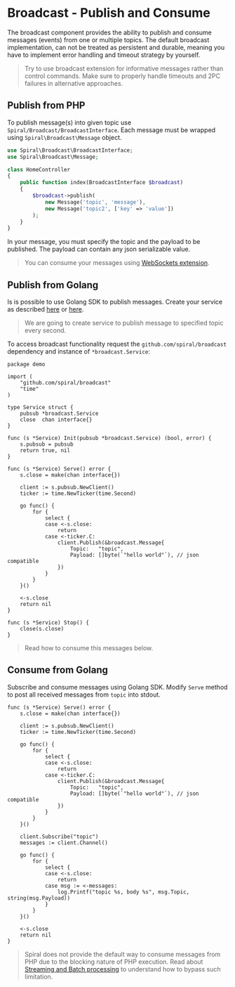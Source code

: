 # Broadcast - Publish and Consume
The broadcast component provides the ability to publish and consume messages (events) from one or multiple topics. The
default broadcast implementation, can not be treated as persistent and durable, meaning you have to implement error handling
and timeout strategy by yourself. 

> Try to use broadcast extension for informative messages rather than control commands. Make sure to properly handle
> timeouts and 2PC failures in alternative approaches.

## Publish from PHP
To publish message(s) into given topic use `Spiral/Broadcast/BroadcastInterface`. Each message must be wrapped using
`Spiral\Broadcast\Message` object.

```php
use Spiral\Broadcast\BroadcastInterface;
use Spiral\Broadcast\Message;

class HomeController
{
    public function index(BroadcastInterface $broadcast)
    {
        $broadcast->publish(
            new Message('topic', 'message'),
            new Message('topic2', ['key' => 'value'])
        );
    }
}
```

In your message, you must specify the topic and the payload to be published. The payload can contain any json serializable
value.

> You can consume your messages using [WebSockets extension](/broadcast/websockets.md).

## Publish from Golang
Is is possible to use Golang SDK to publish messages. Create your service as described [here](/cookbook/golang-library.md)
or [here](https://roadrunner.dev/docs/beep-beep-service).

> We are going to create service to publish message to specified topic every second.

To access broadcast functionality request the `github.com/spiral/broadcast` dependency and instance of `*broadcast.Service`:

```golang
package demo

import (
	"github.com/spiral/broadcast"
	"time"
)

type Service struct {
	pubsub *broadcast.Service
	close  chan interface{}
}

func (s *Service) Init(pubsub *broadcast.Service) (bool, error) {
	s.pubsub = pubsub
	return true, nil
}

func (s *Service) Serve() error {
	s.close = make(chan interface{})

	client := s.pubsub.NewClient()
	ticker := time.NewTicker(time.Second)

	go func() {
		for {
			select {
			case <-s.close:
				return
			case <-ticker.C:
				client.Publish(&broadcast.Message{
					Topic:   "topic",
					Payload: []byte(`"hello world"`), // json compatible
				})
			}
		}
	}()

	<-s.close
	return nil
}

func (s *Service) Stop() {
	close(s.close)
}
```

> Read how to consume this messages below.

## Consume from Golang
Subscribe and consume messages using Golang SDK. Modify `Serve` method to post all received messages from `topic` into stdout.

```golang
func (s *Service) Serve() error {
	s.close = make(chan interface{})

	client := s.pubsub.NewClient()
	ticker := time.NewTicker(time.Second)

	go func() {
		for {
			select {
			case <-s.close:
				return
			case <-ticker.C:
				client.Publish(&broadcast.Message{
					Topic:   "topic",
					Payload: []byte(`"hello world"`), // json compatible
				})
			}
		}
	}()

	client.Subscribe("topic")
	messages := client.Channel()

	go func() {
		for {
			select {
			case <-s.close:
				return
			case msg := <-messages:
				log.Printf("topic %s, body %s", msg.Topic, string(msg.Payload))
			}
		}
	}()

	<-s.close
	return nil
}
```

> Spiral does not provide the default way to consume messages from PHP due to the blocking nature of PHP execution. Read 
> about [Streaming and Batch processing](/grpc/streaming.md) to understand how to bypass such limitation.
